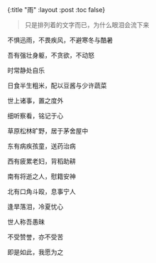{:title "雨"
 :layout :post
 :toc false}

> 只是排列着的文字而已，为什么眼泪会流下来

不惧迅雨，不畏疾风，不避寒冬与酷暑

吾有强壮身躯，不贪欲，不动怒

时常静处自乐

日食半生粗米，配以豆酱与少许蔬菜

世上诸事，置之度外

细听察看，铭记于心

草原松林旷野，居于茅舍屋中

东有病疾孩童，送药治病

西有疲累老妇，背稻助耕

南有将逝之人，慰籍安神

北有口角斗殴，息事宁人

逢旱落泪，冷夏忧心

世人称吾愚昧

不受赞誉，亦不受苦

即是如此，我愿为之


















